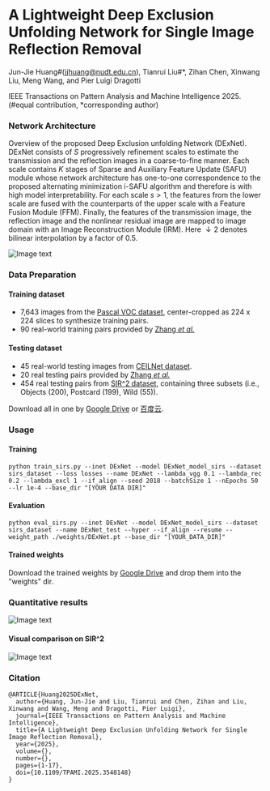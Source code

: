 # A Lightweight Deep Exclusion Unfolding Network for Single Image Reflection Removal

Jun-Jie Huang#(jjhuang@nudt.edu.cn), Tianrui Liu#*, Zihan Chen, Xinwang Liu, Meng Wang, and Pier Luigi Dragotti

IEEE Transactions on Pattern Analysis and Machine Intelligence 2025. (#equal contribution, *corresponding author)


### Network Architecture
Overview of the proposed Deep Exclusion unfolding Network (DExNet). DExNet consists of $S$ progressively refinement scales to estimate the transmission and the reflection images in a coarse-to-fine manner.
Each scale contains $K$ stages of Sparse and Auxiliary Feature Update (SAFU) module whose network architecture has one-to-one correspondence to the proposed alternating minimization i-SAFU algorithm and therefore is with high model interpretability. 
For each scale $s>1$, the features from the lower scale are fused with the counterparts of the upper scale with a Feature Fusion Module (FFM).
Finally, the features of the transmission image, the reflection image and the nonlinear residual image are mapped to image domain with an Image Reconstruction Module (IRM). 
Here $\downarrow 2$ denotes bilinear interpolation by a factor of 0.5.

![Image text](./DExNet/images/DExNet_overview.png)

### Data Preparation

#### Training dataset
* 7,643 images from the
  [Pascal VOC dataset](http://host.robots.ox.ac.uk/pascal/VOC/), center-cropped as 224 x 224 slices to synthesize training pairs.
* 90 real-world training pairs provided by [Zhang *et al.*](https://github.com/ceciliavision/perceptual-reflection-removal)

#### Testing dataset
* 45 real-world testing images from [CEILNet dataset](https://github.com/fqnchina/CEILNet).
* 20 real testing pairs provided by [Zhang *et al.*](https://github.com/ceciliavision/perceptual-reflection-removal)
* 454 real testing pairs from [SIR^2 dataset](https://sir2data.github.io/), containing three subsets (i.e., Objects (200), Postcard (199), Wild (55)). 

Download all in one by [Google Drive](https://drive.google.com/file/d/1hFZItZAzAt-LnfNj-2phBRwqplDUasQy/view?usp=sharing) or [百度云](https://pan.baidu.com/s/15zlk5o_-kx3ruKj4KfOvtA?pwd=1231).
### Usage



#### Training 
```python train_sirs.py --inet DExNet --model DExNet_model_sirs --dataset sirs_dataset --loss losses --name DExNet --lambda_vgg 0.1 --lambda_rec 0.2 --lambda_excl 1 --if_align --seed 2018 --batchSize 1 --nEpochs 50 --lr 1e-4 --base_dir "[YOUR DATA DIR]"```
#### Evaluation 
```python eval_sirs.py --inet DExNet --model DExNet_model_sirs --dataset sirs_dataset --name DExNet_test --hyper --if_align --resume --weight_path ./weights/DExNet.pt --base_dir "[YOUR_DATA_DIR]"```


#### Trained weights

Download the trained weights by [Google Drive](https://drive.google.com/file/d/1jkhCvyrQAQZtLaxdDWDkkSOF0NZ12aJp/view?usp=sharing) and drop them into the "weights" dir.

### Quantitative results
![Image text](./images/results_table.png)

#### Visual comparison on SIR^2
![Image text](./images/results_SIR2.png)


### Citation
```
@ARTICLE{Huang2025DExNet,
  author={Huang, Jun-Jie and Liu, Tianrui and Chen, Zihan and Liu, Xinwang and Wang, Meng and Dragotti, Pier Luigi},
  journal={IEEE Transactions on Pattern Analysis and Machine Intelligence}, 
  title={A Lightweight Deep Exclusion Unfolding Network for Single Image Reflection Removal}, 
  year={2025},
  volume={},
  number={},
  pages={1-17},
  doi={10.1109/TPAMI.2025.3548148}
}
